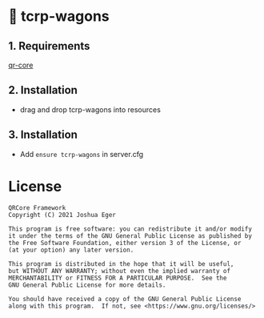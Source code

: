 # 🐴 tcrp-wagons

## 1. Requirements

[qr-core](https://github.com/QRCore-RedM-Re/qr-core)

## 2. Installation
- drag and drop tcrp-wagons into resources

## 3. Installation
- Add ```ensure tcrp-wagons``` in server.cfg

# License

    QRCore Framework
    Copyright (C) 2021 Joshua Eger

    This program is free software: you can redistribute it and/or modify
    it under the terms of the GNU General Public License as published by
    the Free Software Foundation, either version 3 of the License, or
    (at your option) any later version.

    This program is distributed in the hope that it will be useful,
    but WITHOUT ANY WARRANTY; without even the implied warranty of
    MERCHANTABILITY or FITNESS FOR A PARTICULAR PURPOSE.  See the
    GNU General Public License for more details.

    You should have received a copy of the GNU General Public License
    along with this program.  If not, see <https://www.gnu.org/licenses/>
